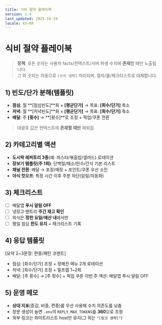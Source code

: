 ```yaml
---
title: 식비 절약 플레이북
version: 1.4
last_updated: 2025-10-19
locale: ko-KR
---
```


# 식비 절약 플레이북

> **정책**: 모든 숫자는 사용자 facts/컨텍스트/서버 파생 수치에 **존재**할 때만 노출됩니다.  
> 그 외 숫자는 자동으로 `[수치 생략]` 처리되며, 절차/룰/체크리스트로 대체합니다.

## 1) 빈도/단가 분해(템플릿)
- **점심**: 월 **[점심빈도]**회 × **[평균단가]** → 목표: **[회수/단가]** 축소  
- **저녁**: 월 **[저녁빈도]**회 × **[평균단가]** → 목표: **[회수/단가]** 축소  
- **배달**: 주 **[횟수]** → **[횟수]**로 조정 + 픽업/쿠폰 전환
> 대괄호 값은 컨텍스트에 **존재할 때만** 채워짐.

## 2) 카테고리별 액션
- **도시락 레퍼토리 3종**(예: 파스타/볶음밥/샐러드) 로테이션  
- **장보기 템플릿(주 1회)**: 단백질/채소/탄수/간식 기본 리스트  
- **채널 전환**: 배달 → 포장/매장 + 포인트/쿠폰 우선 소진  
- **야식 컷오프**: 특정 시간 이후 주문 차단(알림/자동화)

## 3) 체크리스트
- [ ] 배달앱 **푸시 알림 OFF**  
- [ ] 냉장고·팬트리 **주간 재고 확인**  
- [ ] 외식은 **정한 요일/예산 내**에서만  
- [ ] 평일 점심 **한도 유지** + 체크리스트 기록

## 4) 응답 템플릿
[요약 2~3문장: 편중/패턴 코멘트]
- 점심: [회수/단가] 조정 + 정해진 메뉴 2개 로테이션
- 저녁: [회수/단가] 조정 + 밀프렙 1~2회
- 배달: [주 횟수] → [주 횟수] + 픽업 쿠폰
이번 주 액션: 배달앱 푸시 알림 OFF

## 5) 운영 메모
- **상대 지표**(증감, 비중, 편중)를 우선 사용해 수치 의존도를 낮춤  
- 장문 생성이 늘면 `.env`의 `REPLY_MAX_TOKENS`를 **360**으로 조정  
- 외부 링크는 화이트리스트 host만 유지(그 외는 `"[링크 생략]"`)